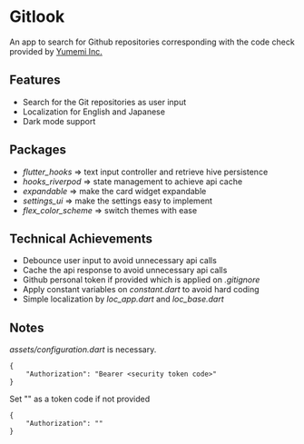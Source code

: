 # Gitlook

An app to search for Github repositories corresponding with the code check provided by [Yumemi Inc.](https://github.com/yumemi-inc/flutter-engineer-codecheck)

## Features

-   Search for the Git repositories as user input
-   Localization for English and Japanese
-   Dark mode support

## Packages

-   _flutter_hooks_ => text input controller and retrieve hive persistence
-   _hooks_riverpod_ => state management to achieve api cache
-   _expandable_ => make the card widget expandable
-   _settings_ui_ => make the settings easy to implement
-   _flex_color_scheme_ => switch themes with ease

## Technical Achievements

-   Debounce user input to avoid unnecessary api calls
-   Cache the api response to avoid unnecessary api calls
-   Github personal token if provided which is applied on _.gitignore_
-   Apply constant variables on _constant.dart_ to avoid hard coding
-   Simple localization by _loc_app.dart_ and _loc_base.dart_

## Notes

_assets/configuration.dart_ is necessary.

```
{
    "Authorization": "Bearer <security token code>"
}
```

Set "" as a token code if not provided

```
{
    "Authorization": ""
}
```
